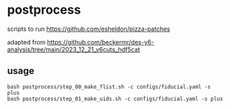 # postprocess

scripts to run https://github.com/esheldon/pizza-patches

adapted from https://github.com/beckermr/des-y6-analysis/tree/main/2023_12_21_v6cuts_hdf5cat

## usage

```
bash postprocess/step_00_make_flist.sh -c configs/fiducial.yaml -s plus
bash postprocess/step_01_make_uids.sh -c configs/fiducial.yaml -s plus
```
